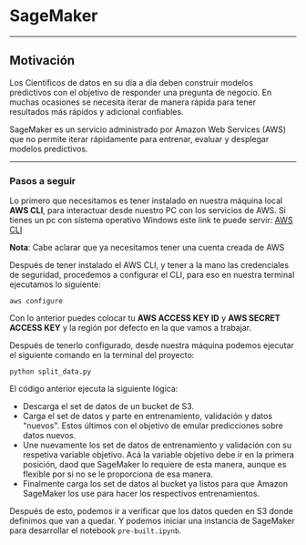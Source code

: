 # SageMaker

---

## Motivación

Los Científicos de datos en su día a día deben construir modelos predictivos con el objetivo de responder una pregunta de negocio. En muchas ocasiones se necesita iterar de manera rápida para tener resultados más rápidos y adicional confiables.

SageMaker es un servicio administrado por Amazon Web Services (AWS) que no permite iterar rápidamente para entrenar, evaluar y desplegar modelos predictivos.

---

### Pasos a seguir

Lo primero que necesitamos es tener instalado en nuestra máquina local **AWS CLI**, para interactuar desde nuestro PC con los servicios de AWS. Si tienes un pc con sistema operativo Windows este link te puede servir: [AWS CLI](https://docs.aws.amazon.com/es_es/cli/latest/userguide/install-cliv2-windows.html)

**Nota**: Cabe aclarar que ya necesitamos tener una cuenta creada de AWS

Después de tener instalado el AWS CLI, y tener a la mano las credenciales de seguridad, procedemos a configurar el CLI, para eso en nuestra terminal ejecutamos lo siguiente:

```
aws configure
```

Con lo anterior puedes colocar tu **AWS ACCESS KEY ID** y **AWS SECRET ACCESS KEY** y la región por defecto en la que vamos a trabajar.

Después de tenerlo configurado, desde nuestra máquina podemos ejecutar el siguiente comando en la terminal del proyecto:

```
python split_data.py
```

El código anterior ejecuta la siguiente lógica:

* Descarga el set de datos de un bucket de S3.
* Carga el set de datos y parte en entrenamiento, validación y datos "nuevos". Estos últimos con el objetivo de emular predicciones sobre datos nuevos.
* Une nuevamente los set de datos de entrenamiento y validación con su respetiva variable objetivo. Acá la variable objetivo debe ir en la primera posición, daod que SageMaker lo requiere de esta manera, aunque es flexible por si no se le proporciona de esa manera.
* Finalmente carga los set de datos al bucket ya listos para que Amazon SageMaker los use para hacer los respectivos entrenamientos.

Después de esto, podemos ir a verificar que los datos queden en S3 donde definimos que van a quedar. Y podemos iniciar una instancia de SageMaker para desarrollar el notebook `pre-built.ipynb`.
